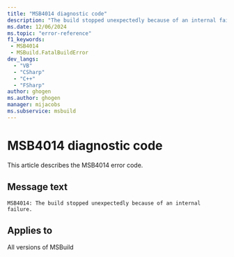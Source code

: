 ```yaml
---
title: "MSB4014 diagnostic code"
description: "The build stopped unexpectedly because of an internal failure."
ms.date: 12/06/2024
ms.topic: "error-reference"
f1_keywords:
 - MSB4014
 - MSBuild.FatalBuildError
dev_langs:
  - "VB"
  - "CSharp"
  - "C++"
  - "FSharp"
author: ghogen
ms.author: ghogen
manager: mijacobs
ms.subservice: msbuild
---
```


# MSB4014 diagnostic code

<!-- :::ErrorDefinitionDescription::: -->
<!-- :::editable-content name="introDescription"::: -->
This article describes the MSB4014 error code.
<!-- :::editable-content-end::: -->

## Message text

`MSB4014: The build stopped unexpectedly because of an internal failure.`

<!-- :::editable-content name="postOutputDescription"::: -->
<!--
{StrBegin="MSB4014: "}UE: This message is shown when an unhandled exception terminates the build. The cause is most likely a programming
    error in the build engine.
-->
<!-- :::editable-content-end::: -->
<!-- :::ErrorDefinitionDescription-end::: -->

## Applies to

All versions of MSBuild
